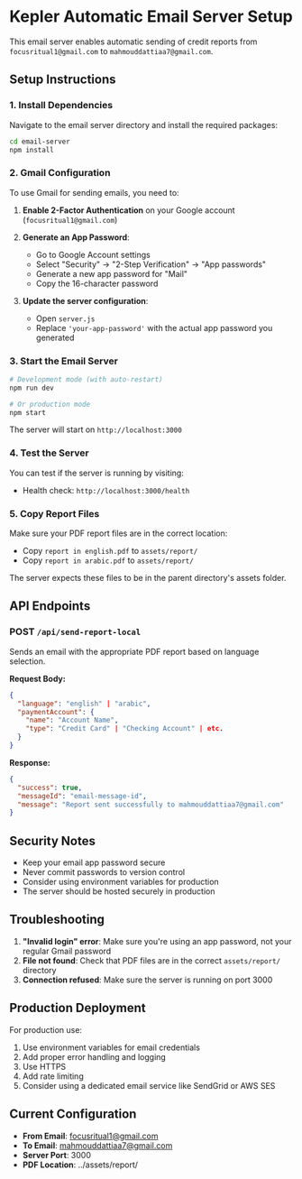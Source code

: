 # Kepler Automatic Email Server Setup

This email server enables automatic sending of credit reports from `focusritual1@gmail.com` to `mahmouddattiaa7@gmail.com`.

## Setup Instructions

### 1. Install Dependencies

Navigate to the email server directory and install the required packages:

```bash
cd email-server
npm install
```

### 2. Gmail Configuration

To use Gmail for sending emails, you need to:

1. **Enable 2-Factor Authentication** on your Google account (`focusritual1@gmail.com`)
2. **Generate an App Password**:
   - Go to Google Account settings
   - Select "Security" → "2-Step Verification" → "App passwords"
   - Generate a new app password for "Mail"
   - Copy the 16-character password

3. **Update the server configuration**:
   - Open `server.js`
   - Replace `'your-app-password'` with the actual app password you generated

### 3. Start the Email Server

```bash
# Development mode (with auto-restart)
npm run dev

# Or production mode
npm start
```

The server will start on `http://localhost:3000`

### 4. Test the Server

You can test if the server is running by visiting:
- Health check: `http://localhost:3000/health`

### 5. Copy Report Files

Make sure your PDF report files are in the correct location:
- Copy `report in english.pdf` to `assets/report/`
- Copy `report in arabic.pdf` to `assets/report/`

The server expects these files to be in the parent directory's assets folder.

## API Endpoints

### POST `/api/send-report-local`

Sends an email with the appropriate PDF report based on language selection.

**Request Body:**
```json
{
  "language": "english" | "arabic",
  "paymentAccount": {
    "name": "Account Name",
    "type": "Credit Card" | "Checking Account" | etc.
  }
}
```

**Response:**
```json
{
  "success": true,
  "messageId": "email-message-id",
  "message": "Report sent successfully to mahmouddattiaa7@gmail.com"
}
```

## Security Notes

- Keep your email app password secure
- Never commit passwords to version control
- Consider using environment variables for production
- The server should be hosted securely in production

## Troubleshooting

1. **"Invalid login" error**: Make sure you're using an app password, not your regular Gmail password
2. **File not found**: Check that PDF files are in the correct `assets/report/` directory
3. **Connection refused**: Make sure the server is running on port 3000

## Production Deployment

For production use:
1. Use environment variables for email credentials
2. Add proper error handling and logging
3. Use HTTPS
4. Add rate limiting
5. Consider using a dedicated email service like SendGrid or AWS SES

## Current Configuration

- **From Email**: focusritual1@gmail.com
- **To Email**: mahmouddattiaa7@gmail.com
- **Server Port**: 3000
- **PDF Location**: ../assets/report/
